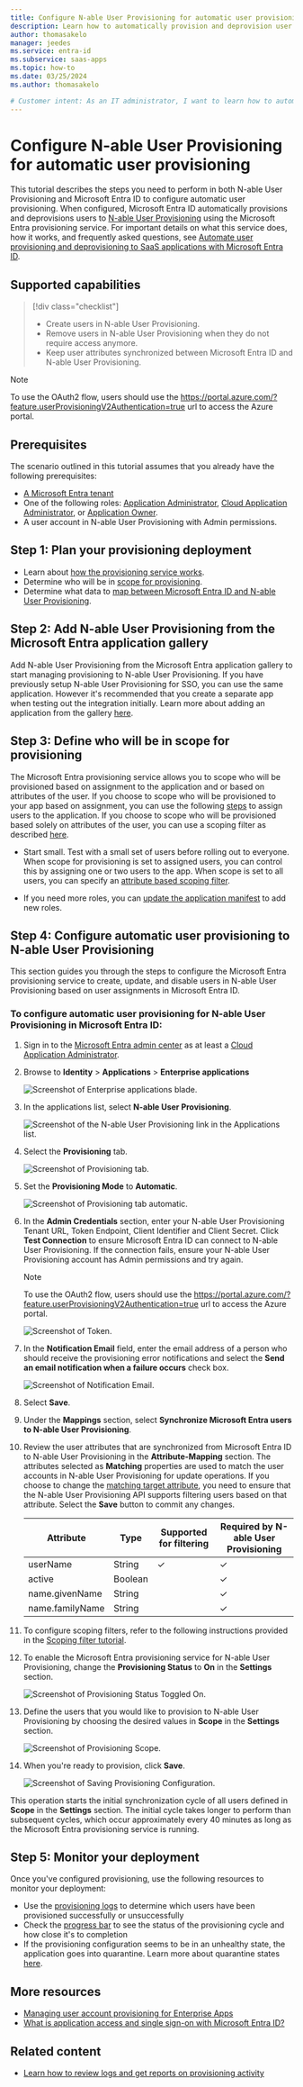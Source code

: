 ```yaml
---
title: Configure N-able User Provisioning for automatic user provisioning with Microsoft Entra ID
description: Learn how to automatically provision and deprovision user accounts from Microsoft Entra ID to N-able User Provisioning.
author: thomasakelo
manager: jeedes
ms.service: entra-id
ms.subservice: saas-apps
ms.topic: how-to
ms.date: 03/25/2024
ms.author: thomasakelo

# Customer intent: As an IT administrator, I want to learn how to automatically provision and deprovision user accounts from Microsoft Entra ID to N-able User Provisioning so that I can streamline the user management process and ensure that users have the appropriate access to N-able User Provisioning.
---
```


# Configure N-able User Provisioning for automatic user provisioning

This tutorial describes the steps you need to perform in both N-able User Provisioning and Microsoft Entra ID to configure automatic user provisioning. When configured, Microsoft Entra ID automatically provisions and deprovisions users to [N-able User Provisioning](https://www.n-able.com) using the Microsoft Entra provisioning service. For important details on what this service does, how it works, and frequently asked questions, see [Automate user provisioning and deprovisioning to SaaS applications with Microsoft Entra ID](~/identity/app-provisioning/user-provisioning.md). 


## Supported capabilities
> [!div class="checklist"]
> * Create users in N-able User Provisioning.
> * Remove users in N-able User Provisioning when they do not require access anymore.
> * Keep user attributes synchronized between Microsoft Entra ID and N-able User Provisioning.

> [!NOTE]
> To use the OAuth2 flow, users should use the https://portal.azure.com/?feature.userProvisioningV2Authentication=true url to access the Azure portal.

## Prerequisites

The scenario outlined in this tutorial assumes that you already have the following prerequisites:

* [A Microsoft Entra tenant](~/identity-platform/quickstart-create-new-tenant.md) 
* One of the following roles: [Application Administrator](/entra/identity/role-based-access-control/permissions-reference#application-administrator), [Cloud Application Administrator](/entra/identity/role-based-access-control/permissions-reference#cloud-application-administrator), or [Application Owner](/entra/fundamentals/users-default-permissions#owned-enterprise-applications).
* A user account in N-able User Provisioning with Admin permissions.

## Step 1: Plan your provisioning deployment
* Learn about [how the provisioning service works](~/identity/app-provisioning/user-provisioning.md).
* Determine who will be in [scope for provisioning](~/identity/app-provisioning/define-conditional-rules-for-provisioning-user-accounts.md).
* Determine what data to [map between Microsoft Entra ID and N-able User Provisioning](~/identity/app-provisioning/customize-application-attributes.md).

## Step 2: Add N-able User Provisioning from the Microsoft Entra application gallery

Add N-able User Provisioning from the Microsoft Entra application gallery to start managing provisioning to N-able User Provisioning. If you have previously setup N-able User Provisioning for SSO, you can use the same application. However it's recommended that you create a separate app when testing out the integration initially. Learn more about adding an application from the gallery [here](~/identity/enterprise-apps/add-application-portal.md). 

## Step 3: Define who will be in scope for provisioning 

The Microsoft Entra provisioning service allows you to scope who will be provisioned based on assignment to the application and or based on attributes of the user. If you choose to scope who will be provisioned to your app based on assignment, you can use the following [steps](~/identity/enterprise-apps/assign-user-or-group-access-portal.md) to assign users to the application. If you choose to scope who will be provisioned based solely on attributes of the user, you can use a scoping filter as described [here](~/identity/app-provisioning/define-conditional-rules-for-provisioning-user-accounts.md). 

* Start small. Test with a small set of users before rolling out to everyone. When scope for provisioning is set to assigned users, you can control this by assigning one or two users to the app. When scope is set to all users, you can specify an [attribute based scoping filter](~/identity/app-provisioning/define-conditional-rules-for-provisioning-user-accounts.md).

* If you need more roles, you can [update the application manifest](~/identity-platform/howto-add-app-roles-in-apps.md) to add new roles.


## Step 4: Configure automatic user provisioning to N-able User Provisioning 

This section guides you through the steps to configure the Microsoft Entra provisioning service to create, update, and disable users in N-able User Provisioning based on user assignments in Microsoft Entra ID.

<a name='to-configure-automatic-user-provisioning-for-N-able User Provisioning-in-azure-ad'></a>

### To configure automatic user provisioning for N-able User Provisioning in Microsoft Entra ID:

1. Sign in to the [Microsoft Entra admin center](https://entra.microsoft.com) as at least a [Cloud Application Administrator](~/identity/role-based-access-control/permissions-reference.md#cloud-application-administrator).
1. Browse to **Identity** > **Applications** > **Enterprise applications**

	![Screenshot of Enterprise applications blade.](common/enterprise-applications.png)

1. In the applications list, select **N-able User Provisioning**.

	![Screenshot of the N-able User Provisioning link in the Applications list.](common/all-applications.png)

1. Select the **Provisioning** tab.

	![Screenshot of Provisioning tab.](common/provisioning.png)

1. Set the **Provisioning Mode** to **Automatic**.

	![Screenshot of Provisioning tab automatic.](common/provisioning-automatic.png)

1. In the **Admin Credentials** section, enter your N-able User Provisioning Tenant URL, Token Endpoint, Client Identifier and Client Secret. Click **Test Connection** to ensure Microsoft Entra ID can connect to N-able User Provisioning. If the connection fails, ensure your N-able User Provisioning account has Admin permissions and try again.
	> [!NOTE]
	> To use the OAuth2 flow, users should use the https://portal.azure.com/?feature.userProvisioningV2Authentication=true url to access the Azure portal.

 	![Screenshot of Token.](media/n-able-user-provisioning-tutorial/admin-credentials-ui.png)

1. In the **Notification Email** field, enter the email address of a person who should receive the provisioning error notifications and select the **Send an email notification when a failure occurs** check box.

	![Screenshot of Notification Email.](common/provisioning-notification-email.png)

1. Select **Save**.

1. Under the **Mappings** section, select **Synchronize Microsoft Entra users to N-able User Provisioning**.

1. Review the user attributes that are synchronized from Microsoft Entra ID to N-able User Provisioning in the **Attribute-Mapping** section. The attributes selected as **Matching** properties are used to match the user accounts in N-able User Provisioning for update operations. If you choose to change the [matching target attribute](~/identity/app-provisioning/customize-application-attributes.md), you need to ensure that the N-able User Provisioning API supports filtering users based on that attribute. Select the **Save** button to commit any changes.

      |Attribute|Type|Supported for filtering|Required by N-able User Provisioning|
      |---|---|---|---|
      |userName|String|&check;|&check;
      |active|Boolean||&check;
      |name.givenName|String||&check;
      |name.familyName|String||&check;

1. To configure scoping filters, refer to the following instructions provided in the [Scoping filter tutorial](~/identity/app-provisioning/define-conditional-rules-for-provisioning-user-accounts.md).

1. To enable the Microsoft Entra provisioning service for N-able User Provisioning, change the **Provisioning Status** to **On** in the **Settings** section.

	![Screenshot of Provisioning Status Toggled On.](common/provisioning-toggle-on.png)

1. Define the users that you would like to provision to N-able User Provisioning by choosing the desired values in **Scope** in the **Settings** section.

	![Screenshot of Provisioning Scope.](common/provisioning-scope.png)

1. When you're ready to provision, click **Save**.

	![Screenshot of Saving Provisioning Configuration.](common/provisioning-configuration-save.png)

This operation starts the initial synchronization cycle of all users defined in **Scope** in the **Settings** section. The initial cycle takes longer to perform than subsequent cycles, which occur approximately every 40 minutes as long as the Microsoft Entra provisioning service is running. 

## Step 5: Monitor your deployment
Once you've configured provisioning, use the following resources to monitor your deployment:

* Use the [provisioning logs](~/identity/monitoring-health/concept-provisioning-logs.md) to determine which users have been provisioned successfully or unsuccessfully
* Check the [progress bar](~/identity/app-provisioning/application-provisioning-when-will-provisioning-finish-specific-user.md) to see the status of the provisioning cycle and how close it's to completion
* If the provisioning configuration seems to be in an unhealthy state, the application goes into quarantine. Learn more about quarantine states [here](~/identity/app-provisioning/application-provisioning-quarantine-status.md).

## More resources

* [Managing user account provisioning for Enterprise Apps](~/identity/app-provisioning/configure-automatic-user-provisioning-portal.md)
* [What is application access and single sign-on with Microsoft Entra ID?](~/identity/enterprise-apps/what-is-single-sign-on.md)

## Related content

* [Learn how to review logs and get reports on provisioning activity](~/identity/app-provisioning/check-status-user-account-provisioning.md)
